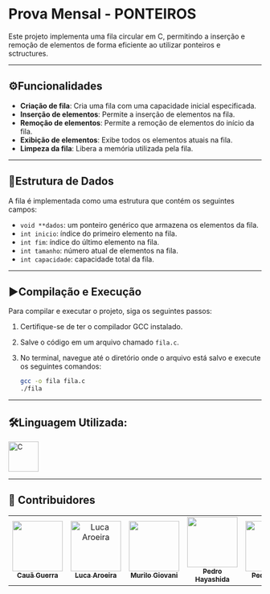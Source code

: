# Prova Mensal - **PONTEIROS**

Este projeto implementa uma fila circular em C, permitindo a inserção e remoção de elementos de forma eficiente ao utilizar ponteiros e sctructures.

---

## ⚙Funcionalidades

- **Criação de fila**: Cria uma fila com uma capacidade inicial especificada.
- **Inserção de elementos**: Permite a inserção de elementos na fila.
- **Remoção de elementos**: Permite a remoção de elementos do início da fila.
- **Exibição de elementos**: Exibe todos os elementos atuais na fila.
- **Limpeza da fila**: Libera a memória utilizada pela fila.

---

## 🎲Estrutura de Dados

A fila é implementada como uma estrutura que contém os seguintes campos:

- `void **dados`: um ponteiro genérico que armazena os elementos da fila.
- `int inicio`: índice do primeiro elemento na fila.
- `int fim`: índice do último elemento na fila.
- `int tamanho`: número atual de elementos na fila.
- `int capacidade`: capacidade total da fila.

---

## ▶Compilação e Execução

Para compilar e executar o projeto, siga os seguintes passos:

1. Certifique-se de ter o compilador GCC instalado.
2. Salve o código em um arquivo chamado `fila.c`.
3. No terminal, navegue até o diretório onde o arquivo está salvo e execute os seguintes comandos:

   ```bash
   gcc -o fila fila.c
   ./fila

---

## **🛠Linguagem Utilizada:**

   <img src="https://cdn.jsdelivr.net/gh/devicons/devicon@latest/icons/c/c-original.svg" width="60" height="60" title="C" />

---

## **👥 Contribuidores**

<table>
    <tr>
        <td align="center">
            <a href="https://www.github.com/caua-guerra">
                <img
                    src="https://avatars.githubusercontent.com/caua-guerra"
                    width="100px;"
                />
                <br />
                <sub>
                    <b> Cauã Guerra </b>
                </sub>
            </a>
        </td>
        <td align="center">
            <a href="https://github.com/lucaaroeiracrv">
                <img
                    src="https://avatars.githubusercontent.com/lucaaroeiracrv"
                    width="100px;"
                    alt="Luca Aroeira"
                />
                <br />
                <sub>
                    <b> Luca Aroeira </b>
                </sub>
            </a>
        </td>
        <td align="center">
            <a href="https://github.com/mumuka3632">
                <img
                    src="https://avatars.githubusercontent.com/mumuka3632"
                    width="100px;"
                />
                <br />
                <sub>
                    <b> Murilo Giovani </b>
                </sub>
            </a>
        </td>
        <td align="center">
            <a href="https://github.com/hayasshida">
                <img
                    src="https://avatars.githubusercontent.com/hayasshida"
                    width="100px;"
                />
                <br />
                <sub>
                    <b> Pedro Hayashida </b>
                </sub>
            </a>
        </td>
        <td align="center">
            <a href="https://github.com/kohnn">
                <img
                    src="https://avatars.githubusercontent.com/kohnn"
                    width="100px;"
                />
                <br />
                <sub>
                    <b> Pedro Kohn </b>
                </sub>
            </a>
        </td>
        <td align="center">
            <a href="https://github.com/mockjk">
                <img
                    src="https://avatars.githubusercontent.com/mockjk"
                    width="100px;"
                />
                <br />
                <sub>
                    <b> Richard Vinicius </b>
                </sub>
            </a>
        </td>
    </tr>
</table>


